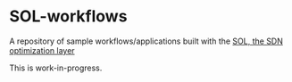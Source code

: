 # SOL-workflows

A repository of sample workflows/applications built with the [SOL, the SDN optimization layer][sol]

This is work-in-progress.

[sol]: https://github.com/progwriter/SOL
